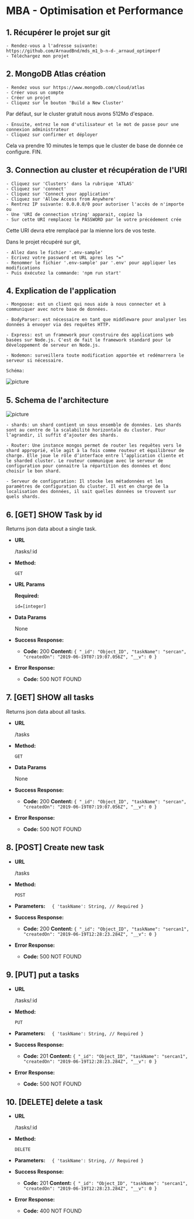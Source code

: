 # MBA - Optimisation et Performance

## 1. Récupérer le projet sur git

	- Rendez-vous a l'adresse suivante: https://github.com/ArnaudBnd/mds_m1_b-n-d-_arnaud_optimperf
	- Téléchargez mon projet

## 2. MongoDB Atlas création

	- Rendez vous sur https://www.mongodb.com/cloud/atlas
	- Créer vous un compte
	- Créer un projet 
	- Cliquez sur le bouton 'Build a New Cluster'

Par défaut, sur le cluster gratuit nous avons 512Mo d'espace.

	- Ensuite, entrez le nom d'utilisateur et le mot de passe pour une connexion administrateur
	- Cliquez sur confirmer et déployer

Cela va prendre 10 minutes le temps que le cluster de base de donnée ce configure.
FIN.

## 3. Connection au cluster et récupération de l'URI

	- Cliquez sur 'Clusters' dans la rubrique 'ATLAS'
	- Cliquez sur 'connect'
	- Cliquez sur 'Connect your application'
	- Cliquez sur 'Allow Access from Anywhere'
	- Rentrez IP suivante: 0.0.0.0/0 pour autoriser l'accès de n'importe ou 
	- Une 'URI de connection string' apparait, copiez la
	- Sur cette URI remplacez le PASSWORD par le votre précédement crée

Cette URI devra etre remplacé par la mienne lors de vos teste.

Dans le projet récupéré sur git,

	- Allez dans le fichier '.env-sample'
	- Ecrivez votre password et URL apres les "="
	- Renommer le fichier '.env-sample' par '.env' pour appliquer les modifications
	- Puis éxécutez la commande: 'npm run start'


## 4. Explication de l'application

	- Mongoose: est un client qui nous aide à nous connecter et à communiquer avec notre base de données.

	- BodyParser: est nécessaire en tant que middleware pour analyser les données à envoyer via des requêtes HTTP.

	- Express: est un framework pour construire des applications web basées sur Node.js. C'est de fait le framework standard pour le développement de serveur en Node.js.

	- Nodemon: surveillera toute modification apportée et redémarrera le serveur si nécessaire.

	Schéma:

![picture](img/schema_archi_rest.png)


## 5. Schema de l'architecture

![picture](img/schema_archi.png)

	- shards: un shard contient un sous ensemble de données. Les shards sont au centre de la scalabilité horizontale du cluster. Pour l’agrandir, il suffit d’ajouter des shards.

	- Router: Une instance mongos permet de router les requêtes vers le shard approprié, elle agit à la fois comme routeur et équilibreur de charge. Elle joue le rôle d’interface entre l’application cliente et le sharded cluster. Le routeur communique avec le serveur de configuration pour connaitre la répartition des données et donc choisir le bon shard.

	- Serveur de configuration: Il stocke les métadonnées et les paramètres de configuration du cluster. Il est en charge de la localisation des données, il sait quelles données se trouvent sur quels shards.

## 6. [GET] SHOW Task by id

  Returns json data about a single task.

* **URL**

  /tasks/:id

* **Method:**

  `GET`
  
*  **URL Params**

   **Required:**
 
   `id=[integer]`

* **Data Params**

  None

* **Success Response:**

  * **Code:** 200
    **Content:** `{
    "_id": "Object_ID",
    "taskName": "sercan",
    "createdOn": "2019-06-19T07:19:07.056Z",
    "__v": 0
}`

 
* **Error Response:**

  * **Code:** 500 NOT FOUND

## 7. [GET] SHOW all tasks

  Returns json data about all tasks.

* **URL**

  /tasks

* **Method:**

  `GET`
  

* **Data Params**

  None

* **Success Response:**

  * **Code:** 200
    **Content:** `{
    "_id": "Object_ID",
    "taskName": "sercan",
    "createdOn": "2019-06-19T07:19:07.056Z",
    "__v": 0
}`

 
* **Error Response:**

  * **Code:** 500 NOT FOUND

## 8. [POST] Create new task

* **URL**

  /tasks

* **Method:**

  `POST`

 * **Parameters:**
`  {
  'taskName': String, // Required
  }`

* **Success Response:**

  * **Code:** 200
    **Content:** `{
    "_id": "Object_ID",
    "taskName": "sercan1",
    "createdOn": "2019-06-19T12:28:23.284Z",
    "__v": 0
}`

 
* **Error Response:**

  * **Code:** 500 NOT FOUND

## 9. [PUT] put a tasks

* **URL**

  /tasks/:id

* **Method:**

  `PUT`

 * **Parameters:**
`  {
  'taskName': String, // Required
  }`

* **Success Response:**

  * **Code:** 201
    **Content:** `{
    "_id": "Object_ID",
    "taskName": "sercan1",
    "createdOn": "2019-06-19T12:28:23.284Z",
    "__v": 0
}`

 
* **Error Response:**

  * **Code:** 500 NOT FOUND

## 10. [DELETE] delete a task

* **URL**

  /tasks/:id

* **Method:**

  `DELETE`

 * **Parameters:**
`  {
  'taskName': String, // Required
  }`

* **Success Response:**

  * **Code:** 201
    **Content:** `{
    "_id": "Object_ID",
    "taskName": "sercan1",
    "createdOn": "2019-06-19T12:28:23.284Z",
    "__v": 0
}`

 
* **Error Response:**

  * **Code:** 400 NOT FOUND

